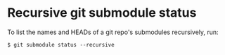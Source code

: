 # Recursive git submodule status

To list the names and HEADs of a git repo's submodules recursively,
run:

```
$ git submodule status --recursive
```
